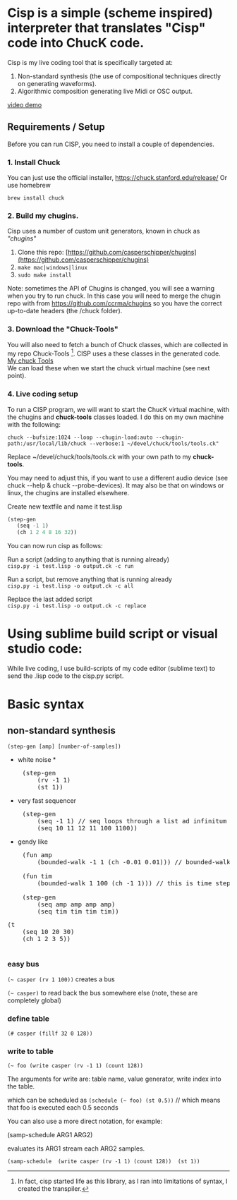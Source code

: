 # Cisp is a simple (scheme inspired) interpreter that translates "Cisp" code into ChucK code.

Cisp is my live coding tool that is specifically targeted at:
1. Non-standard synthesis (the use of compositional techniques directly on generating waveforms).
2. Algorithmic composition generating live Midi or OSC output.

[video demo](https://www.casperschipper.nl/v2/uncategorized/a-few-noisy-etudes-in-cisp/)

## Requirements / Setup

Before you can run CISP, you need to install a couple of dependencies. 

### 1. Install Chuck

You can just use the official installer, https://chuck.stanford.edu/release/
Or use homebrew 

`brew install chuck`

### 2. Build my chugins.

Cisp uses a number of custom unit generators, known in chuck as *"chugins"*
1. Clone this repo: [https://github.com/casperschipper/chugins](https://github.com/casperschipper/chugins)
2. `make mac|windows|linux`
3. `sudo make install`

Note: sometimes the API of Chugins is changed, you will see a warning when you try to run chuck.
In this case you will need to merge the chugin repo with from https://github.com/ccrma/chugins so you have the correct up-to-date headers (the /chuck folder).

### 3. Download the "Chuck-Tools"

You will also need to fetch a bunch of Chuck classes, which are collected in my repo Chuck-Tools [^1].
CISP uses a these classes in the generated code.
[My chuck Tools](https://github.com/casperschipper/ChucK-Tools)<br>
We can load these when we start the chuck virtual machine (see next point).

[^1]: In fact, cisp started life as this library, as I ran into limitations of syntax, I created the transpiler.

### 4. Live coding setup

To run a CISP program, we will want to start the ChucK virtual machine, with the chugins and __chuck-tools__ classes loaded.
I do this on my own machine with the following:

`chuck --bufsize:1024 --loop --chugin-load:auto --chugin-path:/usr/local/lib/chuck --verbose:1 ~/devel/chuck/tools/tools.ck"`

Replace ~/devel/chuck/tools/tools.ck with your own path to my __chuck-tools__.

You may need to adjust this, if you want to use a different audio device (see chuck --help & chuck --probe-devices).
It may also be that on windows or linux, the chugins are installed elsewhere.

Create new textfile and name it test.lisp

```lisp
(step-gen
   (seq -1 1)
   (ch 1 2 4 8 16 32))
```

You can now run cisp as follows:

Run a script (adding to anything that is running already)  
`cisp.py -i test.lisp -o output.ck -c run`

Run a script, but remove anything that is running already  
`cisp.py -i test.lisp -o output.ck -c all`

Replace the last added script  
`cisp.py -i test.lisp -o output.ck -c replace`


# Using sublime build script or visual studio code:

While live coding, I use build-scripts of my code editor (sublime text) to send the .lisp code to the cisp.py script. 

# Basic syntax

## non-standard synthesis

`(step-gen [amp] [number-of-samples])`


* white noise *
<pre>
	(step-gen 
  		(rv -1 1) 
  		(st 1))</pre>


* very fast sequencer
<pre>
	(step-gen
  		(seq -1 1) // seq loops through a list ad infinitum -1 1 -1 1 -1 1 etc..
  		(seq 10 11 12 11 100 1100)) 
</pre>
* gendy like

<pre>
	(fun amp
		(bounded-walk -1 1 (ch -0.01 0.01))) // bounded-walk min max step

	(fun tim
		(bounded-walk 1 100 (ch -1 1))) // this is time steps

	(step-gen
		(seq amp amp amp amp)
		(seq tim tim tim tim)) 
</pre>

<pre>
(t
	(seq 10 20 30)
	(ch 1 2 3 5))
	
</pre>

### easy bus


`(~ casper (rv 1 100))` creates a bus

`(~ casper)` to read back the bus somewhere else (note, these are completely global)

### define table

`(# casper (fillf 32 0 128))`

### write to table

`(~ foo (write casper (rv -1 1) (count 128))`

The arguments for write are: table name, value generator, write index into the table.

which can be scheduled as
`(schedule (~ foo) (st 0.5))` // which means that foo is executed each 0.5 seconds

You can also use a more direct notation, for example:

(samp-schedule ARG1 ARG2)

evaluates its ARG1 stream each ARG2 samples.

`(samp-schedule 
	(write casper (rv -1 1) (count 128)) 
	(st 1))
`





